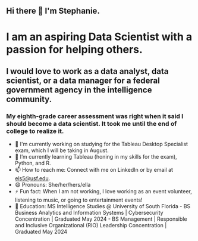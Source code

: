 ## Hi there 👋 I'm Stephanie.

# I am an aspiring Data Scientist with a passion for helping others. 
## I would love to work as a data analyst, data scientist, or a data manager for a federal government agency in the intelligence community.

### My eighth-grade career assessment was right when it said I should become a data scientist. It took me until the end of college to realize it.

- 🔭 I'm currently working on studying for the Tableau Desktop Specialist exam, which I will be taking in August.
- 🌱 I’m currently learning Tableau (honing in my skills for the exam), Python, and R.
- 📫 How to reach me: Connect with me on LinkedIn or by email at [els5@usf.edu](mailto:els5@usf.edu).
- 😄 Pronouns: She/her/hers/ella
- ⚡ Fun fact: When I am not working, I love working as an event volunteer, listening to music, or going to entertainment events!
- 🏫 Education: MS Intelligence Studies @ University of South Florida
      - BS Business Analytics and Information Systems |  Cybersecurity Concentration | Graduated May 2024
      - BS Management |  Responsible and Inclusive Organizational (RIO) Leadership Concentration | Graduated May 2024 



